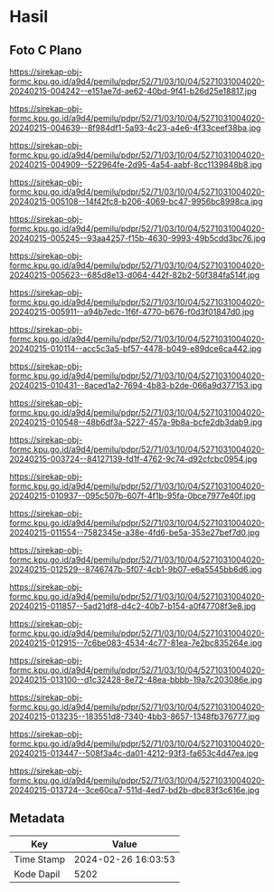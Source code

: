 # Hasil

## Foto C Plano

https://sirekap-obj-formc.kpu.go.id/a9d4/pemilu/pdpr/52/71/03/10/04/5271031004020-20240215-004242--e151ae7d-ae62-40bd-9f41-b26d25e18817.jpg

https://sirekap-obj-formc.kpu.go.id/a9d4/pemilu/pdpr/52/71/03/10/04/5271031004020-20240215-004639--8f984df1-5a93-4c23-a4e6-4f33ceef38ba.jpg

https://sirekap-obj-formc.kpu.go.id/a9d4/pemilu/pdpr/52/71/03/10/04/5271031004020-20240215-004909--522964fe-2d95-4a54-aabf-8cc1139848b8.jpg

https://sirekap-obj-formc.kpu.go.id/a9d4/pemilu/pdpr/52/71/03/10/04/5271031004020-20240215-005108--14f42fc8-b206-4069-bc47-9956bc8998ca.jpg

https://sirekap-obj-formc.kpu.go.id/a9d4/pemilu/pdpr/52/71/03/10/04/5271031004020-20240215-005245--93aa4257-f15b-4630-9993-49b5cdd3bc76.jpg

https://sirekap-obj-formc.kpu.go.id/a9d4/pemilu/pdpr/52/71/03/10/04/5271031004020-20240215-005623--685d8e13-d064-442f-82b2-50f384fa514f.jpg

https://sirekap-obj-formc.kpu.go.id/a9d4/pemilu/pdpr/52/71/03/10/04/5271031004020-20240215-005911--a94b7edc-1f6f-4770-b676-f0d3f01847d0.jpg

https://sirekap-obj-formc.kpu.go.id/a9d4/pemilu/pdpr/52/71/03/10/04/5271031004020-20240215-010114--acc5c3a5-bf57-4478-b049-e89dce6ca442.jpg

https://sirekap-obj-formc.kpu.go.id/a9d4/pemilu/pdpr/52/71/03/10/04/5271031004020-20240215-010431--8aced1a2-7694-4b83-b2de-066a9d377153.jpg

https://sirekap-obj-formc.kpu.go.id/a9d4/pemilu/pdpr/52/71/03/10/04/5271031004020-20240215-010548--48b6df3a-5227-457a-9b8a-bcfe2db3dab9.jpg

https://sirekap-obj-formc.kpu.go.id/a9d4/pemilu/pdpr/52/71/03/10/04/5271031004020-20240215-003724--84127139-fd1f-4762-9c74-d92cfcbc0954.jpg

https://sirekap-obj-formc.kpu.go.id/a9d4/pemilu/pdpr/52/71/03/10/04/5271031004020-20240215-010937--095c507b-607f-4f1b-95fa-0bce7977e40f.jpg

https://sirekap-obj-formc.kpu.go.id/a9d4/pemilu/pdpr/52/71/03/10/04/5271031004020-20240215-011554--7582345e-a38e-4fd6-be5a-353e27bef7d0.jpg

https://sirekap-obj-formc.kpu.go.id/a9d4/pemilu/pdpr/52/71/03/10/04/5271031004020-20240215-012529--8746747b-5f07-4cb1-9b07-e6a5545bb6d6.jpg

https://sirekap-obj-formc.kpu.go.id/a9d4/pemilu/pdpr/52/71/03/10/04/5271031004020-20240215-011857--5ad21df8-d4c2-40b7-b154-a0f47708f3e8.jpg

https://sirekap-obj-formc.kpu.go.id/a9d4/pemilu/pdpr/52/71/03/10/04/5271031004020-20240215-012915--7c6be083-4534-4c77-81ea-7e2bc835264e.jpg

https://sirekap-obj-formc.kpu.go.id/a9d4/pemilu/pdpr/52/71/03/10/04/5271031004020-20240215-013100--d1c32428-8e72-48ea-bbbb-19a7c203086e.jpg

https://sirekap-obj-formc.kpu.go.id/a9d4/pemilu/pdpr/52/71/03/10/04/5271031004020-20240215-013235--183551d8-7340-4bb3-8657-1348fb376777.jpg

https://sirekap-obj-formc.kpu.go.id/a9d4/pemilu/pdpr/52/71/03/10/04/5271031004020-20240215-013447--508f3a4c-da01-4212-93f3-fa653c4d47ea.jpg

https://sirekap-obj-formc.kpu.go.id/a9d4/pemilu/pdpr/52/71/03/10/04/5271031004020-20240215-013724--3ce60ca7-511d-4ed7-bd2b-dbc83f3c616e.jpg


## Metadata

| Key        | Value               |
| ---------- | ------------------- |
| Time Stamp | 2024-02-26 16:03:53 |
| Kode Dapil | 5202                |




